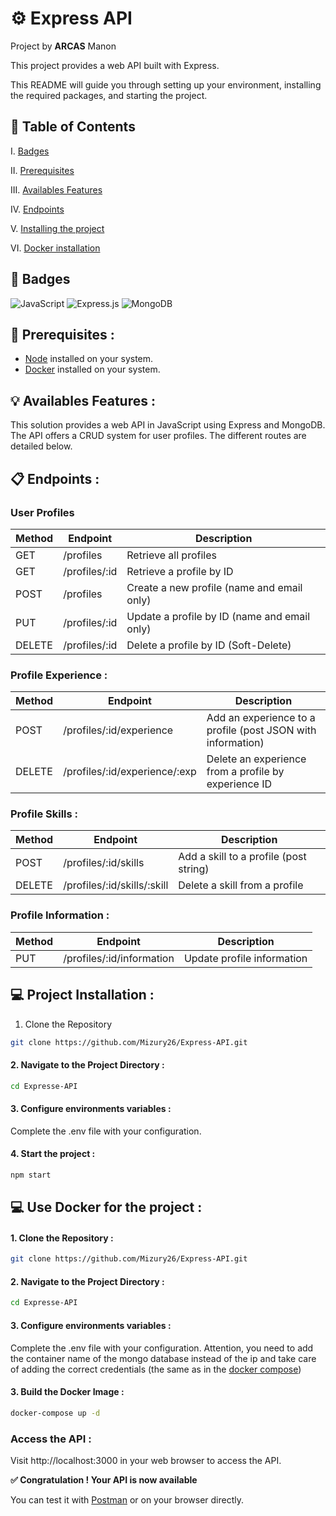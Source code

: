 # ⚙️ Express API

Project by __ARCAS__ Manon

This project provides a web API built with Express.

This README will guide you through setting up your environment, installing the required packages, and starting the project.

## 📌 Table of Contents


I. [Badges](#🎯-badges)

II. [Prerequisites](#🔧-prerequisites)

III. [Availables Features](#💡-availables-features)

IV. [Endpoints](#📋-endpoints)

V. [Installing the project](#💻-project-installation)

VI. [Docker installation](#💻-use-docker-for-the-project )

## 🎯 Badges

![JavaScript](https://img.shields.io/badge/javascript-%23323330.svg?style=flat&logo=javascript&logoColor=%23F7DF1E)  ![Express.js](https://img.shields.io/badge/express.js-%23404d59.svg?style=flat&logo=express&logoColor=%2361DAFB) ![MongoDB](https://img.shields.io/badge/MongoDB-%234ea94b.svg?style=flat&logo=mongodb&logoColor=white)

## 🔧 Prerequisites :

- [Node](https://nodejs.org/en/download) installed on your system.
- [Docker](https://www.docker.com) installed on your system.

## 💡 Availables Features :

This solution provides a web API in JavaScript using Express and MongoDB. The API offers a CRUD system for user profiles. The different routes are detailed below.

## 📋 Endpoints :

### User Profiles

| Method | Endpoint | Description |
|--------|----------|-------------|
| GET    | /profiles | Retrieve all profiles |
| GET    | /profiles/:id | Retrieve a profile by ID |
| POST   | /profiles | Create a new profile (name and email only) |
| PUT    | /profiles/:id | Update a profile by ID (name and email only) |
| DELETE | /profiles/:id | Delete a profile by ID (Soft-Delete) |

### Profile Experience :

| Method | Endpoint | Description |
|--------|----------|-------------|
| POST   | /profiles/:id/experience | Add an experience to a profile (post JSON with information) |
| DELETE | /profiles/:id/experience/:exp | Delete an experience from a profile by experience ID |

### Profile Skills :

| Method | Endpoint | Description |
|--------|----------|-------------|
| POST   | /profiles/:id/skills | Add a skill to a profile (post string) |
| DELETE | /profiles/:id/skills/:skill | Delete a skill from a profile |

### Profile Information :

| Method | Endpoint | Description |
|--------|----------|-------------|
| PUT    | /profiles/:id/information | Update profile information |

## 💻 Project Installation :

1. Clone the Repository

```bash
git clone https://github.com/Mizury26/Express-API.git
```

#### 2. Navigate to the Project Directory :
```bash
cd Expresse-API
```

#### 3. Configure environments variables  :
Complete the .env file with your configuration.


#### 4. Start the project :
```bash
npm start
```

## 💻 Use Docker for the project :

#### 1. Clone the Repository :
```bash
git clone https://github.com/Mizury26/Express-API.git
```

#### 2. Navigate to the Project Directory :
```bash
cd Expresse-API
```

#### 3. Configure environments variables  :
Complete the .env file with your configuration. Attention, you need to add the container name of the mongo database instead of the ip and take care of adding the correct credentials (the same as in the [docker compose](./docker-compose.yml))

#### 3. Build the Docker Image :
```bash
docker-compose up -d
```

### Access the API :
Visit http://localhost:3000 in your web browser to access the API.


**✅ Congratulation ! Your API is now available**

You can test it with [Postman](https://www.postman.com) or on your browser directly.
